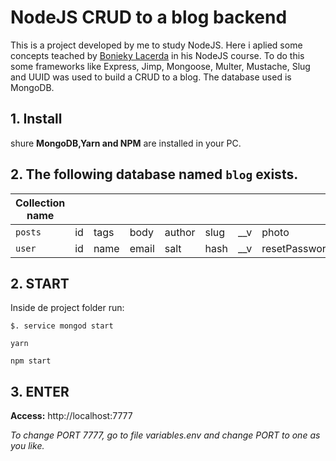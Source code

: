 # NodeJS CRUD to a blog backend

This is a project developed by me to study NodeJS. Here i aplied some concepts teached by [Bonieky Lacerda](https://www.linkedin.com/in/bonieky/) in his NodeJS course. To do this some frameworks like Express, Jimp, Mongoose, Multer, Mustache, Slug and UUID was used to build a CRUD to a blog. The database used is MongoDB.

## 1. Install

shure **MongoDB,Yarn and NPM** are installed in your PC.

## 2. The following database named `blog` exists.
| **Collection name** |    |      |       |        |      |     |                      |                    |
|------------|----|------|-------|--------|------|-----|----------------------|--------------------|
| ``posts``      | id | tags | body  | author | slug | __v | photo                |                    |
| ``user``       | id | name | email | salt   | hash | __v | resetPasswordExpires | resetPasswordToken |


## 2. START
Inside de project folder run:
```
$. service mongod start
```
```
yarn
```
```
npm start
```
## 3. ENTER
**Access:** http://localhost:7777  

_To change PORT 7777, go to file variables.env and change PORT to one as you like._

